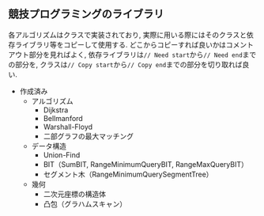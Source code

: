 ## 競技プログラミングのライブラリ

各アルゴリズムはクラスで実装されており, 実際に用いる際にはそのクラスと依存ライブラリ等をコピーして使用する. どこからコピーすれば良いかはコメントアウト部分を見ればよく, 依存ライブラリは`// Need start`から`// Need end`までの部分を, クラスは`// Copy start`から`// Copy end`までの部分を切り取れば良い.

* 作成済み
    * アルゴリズム
        * Dijkstra
        * Bellmanford
        * Warshall-Floyd
        * 二部グラフの最大マッチング
    * データ構造
        * Union-Find
        * BIT（SumBIT, RangeMinimumQueryBIT, RangeMaxQueryBIT）
        * セグメント木（RangeMinimumQuerySegmentTree）
    * 幾何
        * 二次元座標の構造体
        * 凸包（グラハムスキャン）